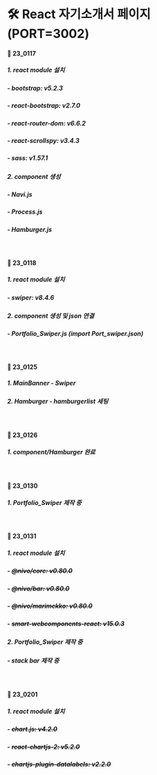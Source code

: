 # 🛠 React 자기소개서 페이지(PORT=3002)

#### 🖤 23_0117
##### 1. react module 설치
##### - bootstrap: v5.2.3
##### - react-bootstrap: v2.7.0
##### - react-router-dom: v6.6.2
##### - react-scrollspy: v3.4.3
##### - sass: v1.57.1

##### 2. component 생성
##### - Navi.js
##### - Process.js
##### - Hamburger.js
<br>

#### 🖤 23_0118
##### 1. react module 설치
##### - swiper: v8.4.6

##### 2. component 생성 및 json 연결
##### - Portfolio_Swiper.js (import Port_swiper.json)
<br>

#### 🖤 23_0125
##### 1. MainBanner - Swiper 
##### 2. Hamburger - hamburgerlist 세팅
<br>

#### 🖤 23_0126
##### 1. component/Hamburger 완료
<br>

#### 🖤 23_0130
##### 1. Portfolio_Swiper 제작 중
<br>

#### 🖤 23_0131
##### 1. react module 설치
##### - ~~@nivo/core: v0.80.0~~
##### - ~~@nivo/bar: v0.80.0~~
##### - ~~@nivo/marimekko: v0.80.0~~
##### - ~~smart-webcomponents-react: v15.0.3~~
##### 2. Portfolio_Swiper 제작 중
##### - stack bar 제작 중
<br>

#### 🖤 23_0201
##### 1. react module 설치
##### - ~~chart.js: v4.2.0~~
##### - ~~react-chartjs-2: v5.2.0~~
##### - ~~chartjs-plugin-datalabels: v2.2.0~~